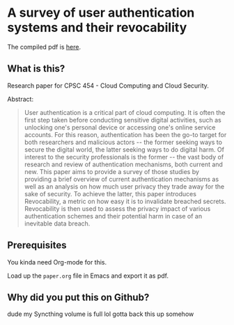 # A survey of user authentication systems and their revocability

The compiled pdf is [here](./paper.pdf). 

## What is this?

Research paper for CPSC 454 - Cloud Computing and Cloud Security. 

Abstract: 

> User authentication is a critical part of cloud computing.
> It is often the first step taken before conducting sensitive digital activities, such as unlocking one's personal device or accessing one's online service accounts.
> For this reason, authentication has been the go-to target for both researchers and malicious actors -- the former seeking ways to secure the digital world, the latter seeking ways to do digital harm.
> Of interest to the security professionals is the former -- the vast body of research and review of authentication mechanisms, both current and new.
> This paper aims to provide a survey of those studies by providing a brief overview of current authentication mechanisms as well as an analysis on how much user privacy they trade away for the sake of security.
> To achieve the latter, this paper introduces Revocability, a metric on how easy it is to invalidate breached secrets.
> Revocability is then used to assess the privacy impact of various authentication schemes and their potential harm in case of an inevitable data breach.

## Prerequisites 

You kinda need Org-mode for this. 

Load up the `paper.org` file in Emacs and export it as pdf. 

## Why did you put this on Github? 

dude my Syncthing volume is full lol gotta back this up somehow 
